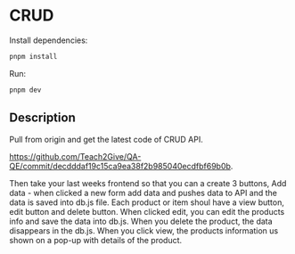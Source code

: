 # CRUD

Install dependencies:

```bash
pnpm install
```

Run:

```bash
pnpm dev
```

## Description

Pull from origin and get the latest code of CRUD API.

https://github.com/Teach2Give/QA-QE/commit/decdddaf19c15ca9ea38f2b985040ecdfbf69b0b.

Then take your last weeks frontend so that you can a create 3 buttons, Add data - when clicked a new form add data and pushes data to API and the data is saved into db.js file. Each product or item shoul have a view button, edit button and delete button. When clicked edit, you can edit the products info and save the data into db.js. When you delete the product, the data disappears in the db.js. When you click view, the products information us shown on a pop-up with details of the product.
